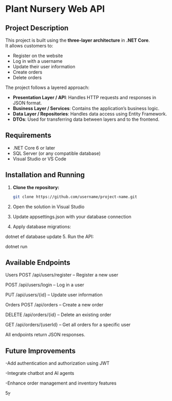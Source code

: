 # Plant Nursery Web API

## Project Description
This project is built using the **three-layer architecture** in **.NET Core**.  
It allows customers to:
- Register on the website
- Log in with a username
- Update their user information
- Create orders
- Delete orders

The project follows a layered approach:
- **Presentation Layer / API**: Handles HTTP requests and responses in JSON format.
- **Business Layer / Services**: Contains the application’s business logic.
- **Data Layer / Repositories**: Handles data access using Entity Framework.
- **DTOs**: Used for transferring data between layers and to the frontend.

## Requirements
- .NET Core 6 or later
- SQL Server (or any compatible database)
- Visual Studio or VS Code

## Installation and Running
1. **Clone the repository:**
   ```bash
   git clone https://github.com/username/project-name.git
2. Open the solution in Visual Studio

3. Update appsettings.json with your database connection

4. Apply database migrations:

dotnet ef database update
5. Run the API:

dotnet run

## Available Endpoints
Users
POST /api/users/register – Register a new user

POST /api/users/login – Log in a user

PUT /api/users/{id} – Update user information

Orders
POST /api/orders – Create a new order

DELETE /api/orders/{id} – Delete an existing order

GET /api/orders/{userId} – Get all orders for a specific user

All endpoints return JSON responses.

## Future Improvements
-Add authentication and authorization using JWT

-Integrate chatbot and AI agents

-Enhance order management and inventory features

5ץ 
